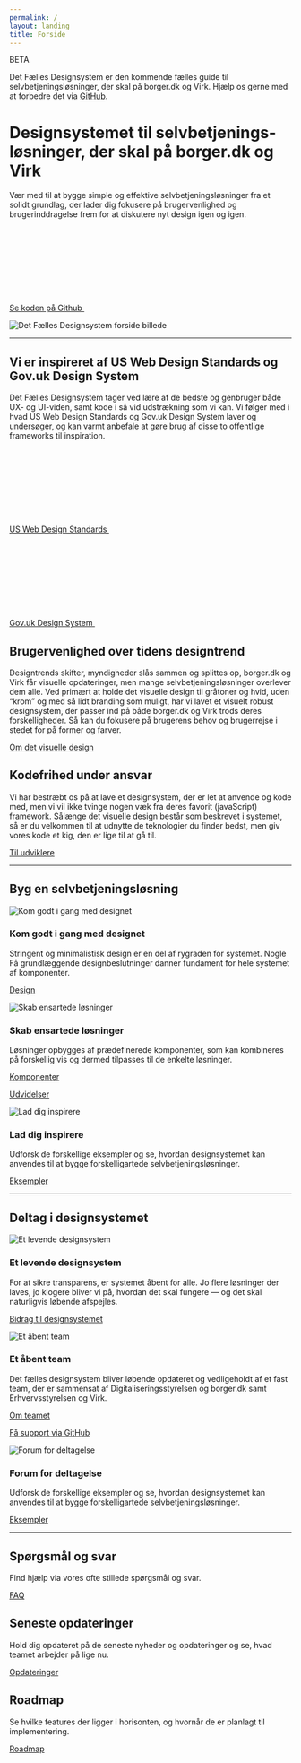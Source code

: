 ```yaml
---
permalink: /
layout: landing
title: Forside
---
```


<div class="alert alert-info" role="alert" aria-label="Styleguiden er gået i beta">
  <div class="alert-body">
      <p class="alert-heading">BETA</p>
      <p class="alert-text">Det Fælles Designsystem er den kommende fælles guide til selvbetjeningsløsninger, der skal på borger.dk og Virk. Hjælp os gerne med at forbedre det via <a href="https://github.com/detfaellesdesignsystem/dkfds-components">GitHub</a>.</p>
  </div>
</div>

<div class="row">
  <div class="col-12 col-lg-5">
    <h1 class="mt-0">Designsystemet til selvbetjenings&shy;løsninger, der skal på borger.dk og Virk</h1>
    <p class="font-lead">
      Vær med til at bygge simple og effektive selvbetjeningsløsninger fra et solidt grundlag, der lader dig fokusere på brugervenlighed og brugerinddragelse frem for at diskutere nyt design igen og igen.
    </p>  
    <p>
      <a href="https://github.com/detfaellesdesignsystem/dkfds-components" class="icon-link">
        Se koden på Github
        <svg class="icon-svg"><use xlink:href="#open-in-new"></use></svg>
      </a>
    </p>
    <!--<p>
      <a href="#">
        Download designfilerne
      </a>
    </p>-->
  </div>
  <div class="col-12 col-lg-7">
    <img src="{{ site.baseurl }}/img/descriptionimages/forsidebillede.png" alt="Det Fælles Designsystem forside billede" class="d-none d-lg-block">
  </div>
</div>

<hr class="my-6">

<h2>Vi er inspireret af US Web Design Standards og Gov.uk Design System</h2>
<p>Det Fælles Designsystem tager ved lære af de bedste og genbruger både UX- og UI-viden, samt kode i så vid udstrækning som vi kan. Vi følger med i hvad US
Web Design Standards og Gov.uk Design System laver og undersøger, og kan varmt anbefale at gøre brug af disse to offentlige frameworks til inspiration.</p>
<p>
  <a href="https://v2.designsystem.digital.gov/" class="icon-link">
    US Web Design Standards
    <svg class="icon-svg"><use xlink:href="#open-in-new"></use></svg>
  </a>
</p>
<p>
  <a href="https://design-system.service.gov.uk/" class="icon-link">
    Gov.uk Design System
    <svg class="icon-svg"><use xlink:href="#open-in-new"></use></svg>
  </a>
</p>

<h2 >Brugervenlighed over tidens designtrend</h2>
<p>Designtrends skifter, myndigheder slås sammen og splittes op, borger.dk og Virk får visuelle opdateringer, men mange selvbetjeningsløsninger overlever dem alle. Ved primært at holde det visuelle design til gråtoner og hvid, uden “krom” og med så lidt branding som muligt, har vi lavet et visuelt robust designsystem, der passer ind på både borger.dk og Virk trods deres forskelligheder. Så kan du fokusere på brugerens behov og brugerrejse i stedet for på former og farver.</p>
<p>
  <a href="/dkfds-docs/design/visueltdesign/"> 
    Om det visuelle design
  </a>
</p>

<h2>Kodefrihed under ansvar</h2>
<p class="font-lead">Vi har bestræbt os på at lave et designsystem, der er let at anvende og kode med, men vi vil ikke tvinge nogen væk fra deres favorit (javaScript) framework. Sålænge det visuelle design består som beskrevet i systemet, så er du velkommen til at udnytte de teknologier du finder bedst, men giv vores kode et kig, den er lige til at gå til.</p>
<p>
  <a href="#"> 
    Til udviklere
  </a>
</p>

<hr class="my-6">

<h2>Byg en selvbetjeningsløsning</h2>
<div class="row">
  <div class="col-12 col-md-4">
    <div class="demo-img-container demo-img-container--turquoise">
      <img src="{{ site.baseurl }}/img/descriptionimages/format-line-style.svg" alt="Kom godt i gang med designet">
    </div>
    <h3 class="h4">Kom godt i gang med designet</h3>
    <p>Stringent og minimalistisk design er en del af rygraden for systemet. Nogle Få grundlæggende designbeslutninger danner fundament for hele systemet af komponenter.</p>
    <p><a href="/dkfds-docs/design/">Design</a></p>
  </div>
  <div class="col-12 col-md-4">
    <div class="demo-img-container demo-img-container--orange">
      <img src="{{ site.baseurl }}/img/descriptionimages/puzzle-outline.svg" alt="Skab ensartede løsninger">
    </div>
    <h3 class="h4">Skab ensartede løsninger</h3>
    <p>Løsninger opbygges af prædefinerede komponenter, som kan kombineres på forskellig vis og dermed tilpasses til de enkelte løsninger.</p>
    <p><a href="/dkfds-docs/komponenter/">Komponenter</a></p>
    <p><a href="/dkfds-docs/udvidelser/">Udvidelser</a></p>
  </div>
  <div class="col-12 col-md-4">
    <div class="demo-img-container demo-img-container--purple">
      <img src="{{ site.baseurl }}/img/descriptionimages/monitor-dashboard.svg" alt="Lad dig inspirere">
    </div>
    <h3 class="h4">Lad dig inspirere</h3>
    <p>Udforsk de forskellige eksempler og se, hvordan designsystemet kan anvendes til at bygge forskelligartede selvbetjeningsløsninger.</p>
    <p><a href="/dkfds-docs/eksempler/">Eksempler</a></p>
  </div>
</div>
<!--
<hr class="my-6">
-->
<!--<h2>Selvevaluer om din selvbetjeningsløsnings lever op til designkravene</h2>
<p>Selvevaluer om du overholder designsystemet, og se hvilke krav der gælder for selvbetjeningsløsninger, der skal på borger.dk og Virk.</p>
<p><a href="/dkfds-docs/krav/">Se om du lever op til kravet om brug af designsystemet</a></p>
-->
<hr class="my-6">

<h2>Deltag i designsystemet</h2>
<div class="row">
  <div class="col-12 col-md-4">
    <div class="demo-img-container demo-img-container--violet">
      <img src="{{ site.baseurl }}/img/descriptionimages/outline-share.svg" alt="Et levende designsystem">
    </div>
    <h3 class="h4">Et levende designsystem</h3>
    <p>For at sikre transparens, er systemet åbent for alle. Jo flere løsninger der laves, jo klogere bliver vi på, hvordan det skal fungere — og det skal naturligvis løbende afspejles.</p>
    <p><a href="/dkfds-docs/omdesignsystemet/">Bidrag til designsystemet</a></p>
  </div>
  <div class="col-12 col-md-4">
    <div class="demo-img-container demo-img-container--magenta">
      <img src="{{ site.baseurl }}/img/descriptionimages/outline-forum.svg" alt="Et åbent team">
    </div>
    <h3 class="h4">Et åbent team</h3>
    <p>Det fælles designsystem bliver løbende opdateret og vedligeholdt af et fast team, der er sammensat af Digitaliseringsstyrelsen og borger.dk samt Erhvervsstyrelsen og Virk.</p>
    <p><a href="/dkfds-docs/omdesignsystemet/">Om teamet</a></p>
    <p><a href="https://github.com/detfaellesdesignsystem/dkfds-components">Få support via GitHub</a></p>
  </div>
  <div class="col-12 col-md-4">
    <div class="demo-img-container demo-img-container--teal">
      <img src="{{ site.baseurl }}/img/descriptionimages/account-group.svg" alt="Forum for deltagelse">
    </div>
    <h3 class="h4">Forum for deltagelse</h3>
    <p>Udforsk de forskellige eksempler og se, hvordan designsystemet kan anvendes til at bygge forskelligartede selvbetjeningsløsninger.</p>
    <p><a href="/dkfds-docs/eksempler/">Eksempler</a></p>
  </div>
</div>

<hr class="my-6">

<h2>Spørgsmål og svar</h2>
<p>Find hjælp via vores ofte stillede spørgsmål og svar.</p>
<p><a href="/dkfds-docs/omdesignsystemet/">FAQ</a></p>

<h2>Seneste opdateringer</h2>
<p>Hold dig opdateret på de seneste nyheder og opdateringer og se, hvad teamet arbejder på lige nu.</p>
<p><a href="/dkfds-docs/omdesignsystemet/">Opdateringer</a></p>

<h2>Roadmap</h2>
<p>Se hvilke features der ligger i horisonten, og hvornår de er planlagt til implementering.</p>
<p><a href="/dkfds-docs/omdesignsystemet/">Roadmap</a></p>